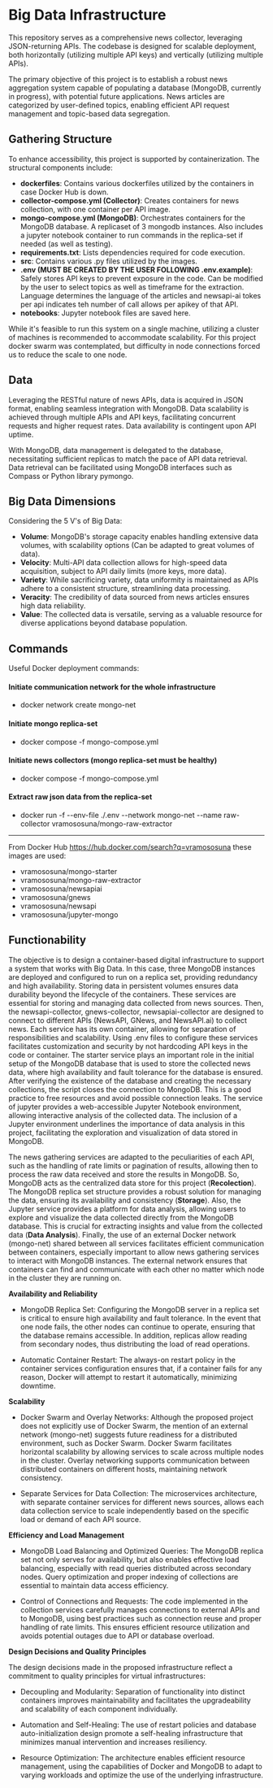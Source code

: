 # Big Data Infrastructure

This repository serves as a comprehensive news collector, leveraging JSON-returning APIs. The codebase is designed for scalable deployment, both horizontally (utilizing multiple API keys) and vertically (utilizing multiple APIs).

The primary objective of this project is to establish a robust news aggregation system capable of populating a database (MongoDB, currently in progress), with potential future applications. News articles are categorized by user-defined topics, enabling efficient API request management and topic-based data segregation.

## Gathering Structure

To enhance accessibility, this project is supported by containerization. The structural components include:

- **dockerfiles**: Contains various dockerfiles utilized by the containers in case Docker Hub is down.
- **collector-compose.yml (Collector)**: Creates containers for news collection, with one container per API image.
- **mongo-compose.yml (MongoDB)**: Orchestrates containers for the MongoDB database. A replicaset of 3 mongodb instances. Also includes a jupyter notebook container to run commands in the replica-set if needed (as well as testing).
- **requirements.txt**: Lists dependencies required for code execution.
- **src**: Contains various .py files utilized by the images.
- **.env (MUST BE CREATED BY THE USER FOLLOWING .env.example)**: Safely stores API keys to prevent exposure in the code. Can be modified by the user to select topics as well as timeframe for the extraction. Language determines the language of the articles and newsapi-ai tokes per api indicates teh number of call allows per apikey of that API. 
- **notebooks**: Jupyter notebook files are saved here.

While it's feasible to run this system on a single machine, utilizing a cluster of machines is recommended to accommodate scalability. For this project docker swarm was contemplated, but difficulty in node connections forced us to reduce the scale to one node.

## Data

Leveraging the RESTful nature of news APIs, data is acquired in JSON format, enabling seamless integration with MongoDB. Data scalability is achieved through multiple APIs and API keys, facilitating concurrent requests and higher request rates. Data availability is contingent upon API uptime.

With MongoDB, data management is delegated to the database, necessitating sufficient replicas to match the pace of API data retrieval. Data retrieval can be facilitated using MongoDB interfaces such as Compass or Python library pymongo.  

## Big Data Dimensions

Considering the 5 V's of Big Data:

- **Volume**: MongoDB's storage capacity enables handling extensive data volumes, with scalability options (Can be adapted to great volumes of data).
- **Velocity**: Multi-API data collection allows for high-speed data acquisition, subject to API daily limits (more keys, more data).
- **Variety**: While sacrificing variety, data uniformity is maintained as APIs adhere to a consistent structure, streamlining data processing.
- **Veracity**: The credibility of data sourced from news articles ensures high data reliability.
- **Value**: The collected data is versatile, serving as a valuable resource for diverse applications beyond database population.

## Commands

Useful Docker deployment commands:
#### Initiate communication network for the whole infrastructure
- docker network create mongo-net
#### Initiate mongo replica-set
- docker compose -f mongo-compose.yml
#### Initiate news collectors (mongo replica-set must be healthy)
- docker compose -f mongo-compose.yml
#### Extract raw json data from the replica-set
- docker run -f --env-file ./.env --network mongo-net --name raw-collector vramososuna/mongo-raw-extractor

----
From Docker Hub https://hub.docker.com/search?q=vramososuna these images are used:

- vramososuna/mongo-starter
- vramososuna/mongo-raw-extractor
- vramososuna/newsapiai
- vramososuna/gnews
- vramososuna/newsapi
- vramososuna/jupyter-mongo

## Functionability

The objective is to design a container-based digital infrastructure to support a system that works with Big Data. In this case, three MongoDB instances are deployed and configured to run on a replica set, providing redundancy and high availability. Storing data in persistent volumes ensures data durability beyond the lifecycle of the containers. These services are essential for storing and managing data collected from news sources. Then, the newsapi-collector, gnews-collector, newsapiai-collector are designed to connect to different APIs (NewsAPI, GNews, and NewsAPI.ai) to collect news. Each service has its own container, allowing for separation of responsibilities and scalability. Using .env files to configure these services facilitates customization and security by not hardcoding API keys in the code or container. The starter service plays an important role in the initial setup of the MongoDB database that is used to store the collected news data, where high availability and fault tolerance for the database is ensured. After verifying the existence of the database and creating the necessary collections, the script closes the connection to MongoDB. This is a good practice to free resources and avoid possible connection leaks. The service of jupyter provides a web-accessible Jupyter Notebook environment, allowing interactive analysis of the collected data. The inclusion of a Jupyter environment underlines the importance of data analysis in this project, facilitating the exploration and visualization of data stored in MongoDB.

The news gathering services are adapted to the peculiarities of each API, such as the handling of rate limits or pagination of results, allowing then to process the raw data received and store the results in MongoDB. So, MongoDB acts as the centralized data store for this project (**Recolection**). The MongoDB replica set structure provides a robust solution for managing the data, ensuring its availability and consistency (**Storage**). Also, the Jupyter service provides a platform for data analysis, allowing users to explore and visualize the data collected directly from the MongoDB database. This is crucial for extracting insights and value from the collected data (**Data Analysis**). Finally, the use of an external Docker network (mongo-net) shared between all services facilitates efficient communication between containers, especially important to allow news gathering services to interact with MongoDB instances. The external network ensures that containers can find and communicate with each other no matter which node in the cluster they are running on.

**Availability and Reliability**

- MongoDB Replica Set: Configuring the MongoDB server in a replica set is critical to ensure high availability and fault tolerance. In the event that one node fails, the other nodes can continue to operate, ensuring that the database remains accessible. In addition, replicas allow reading from secondary nodes, thus distributing the load of read operations.

- Automatic Container Restart: The always-on restart policy in the container services configuration ensures that, if a container fails for any reason, Docker will attempt to restart it automatically, minimizing downtime.

**Scalability**

- Docker Swarm and Overlay Networks: Although the proposed project does not explicitly use of Docker Swarm, the mention of an external network (mongo-net) suggests future readiness for a distributed environment, such as Docker Swarm. Docker Swarm facilitates horizontal scalability by allowing services to scale across multiple nodes in the cluster. Overlay networking supports communication between distributed containers on different hosts, maintaining network consistency.

- Separate Services for Data Collection: The microservices architecture, with separate container services for different news sources, allows each data collection service to scale independently based on the specific load or demand of each API source.

**Efficiency and Load Management**

- MongoDB Load Balancing and Optimized Queries: The MongoDB replica set not only serves for availability, but also enables effective load balancing, especially with read queries distributed across secondary nodes. Query optimization and proper indexing of collections are essential to maintain data access efficiency.

- Control of Connections and Requests: The code implemented in the collection services carefully manages connections to external APIs and to MongoDB, using best practices such as connection reuse and proper handling of rate limits. This ensures efficient resource utilization and avoids potential outages due to API or database overload.

**Design Decisions and Quality Principles**

The design decisions made in the proposed infrastructure reflect a commitment to quality principles for virtual infrastructures:

- Decoupling and Modularity: Separation of functionality into distinct containers improves maintainability and facilitates the upgradeability and scalability of each component individually.

- Automation and Self-Healing: The use of restart policies and database auto-initialization design promote a self-healing infrastructure that minimizes manual intervention and increases resiliency.

- Resource Optimization: The architecture enables efficient resource management, using the capabilities of Docker and MongoDB to adapt to varying workloads and optimize the use of the underlying infrastructure.
